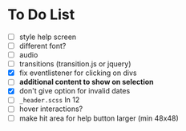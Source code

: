 # To Do List
- [ ] style help screen
- [ ] different font?
- [ ] audio
- [ ] transitions (transition.js or jquery)
- [x] fix eventlistener for clicking on divs
- [ ] **additional content to show on selection**
- [x] don't give option for invalid dates
- [ ] `_header.scss` ln 12
- [ ] hover interactions?
- [ ] make hit area for help button larger (min 48x48)